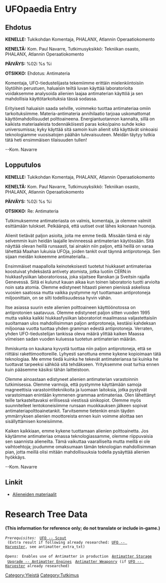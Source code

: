 # UFOpaedia Entry

## Ehdotus

**KENELLE:** Tukikohdan Komentaja, PHALANX, Atlannin Operaatiokomento

**KENELTÄ:** Kom. Paul Navarre, Tutkimusyksikkö: Tekniikan osasto,
PHALANX, Atlannin Operaatiokomento

**PÄIVÄYS:** %02i %s %i

**OTSIKKO:** Ehdotus: Antimateria

Komentaja, UFO-tiedustelijasta tekemiimme erittäin mielenkiintoisiin
löytöihin perustuen, haluaisin teiltä luvan käyttää laboratorioita
voidaksemme analysoida alienien laajaa antimaterian käyttöä ja sen
mahdollisia käyttötarkoituksia tässä sodassa.

Erityisesti haluaisin saada selville, voimmeko tuottaa antimateriaa
omiin tarkoituksiimme. Materia-antimateria annihilaatio tarjoaa
uskomattomat käyttömahdollisuudet polttoaineena. Energiantuotannon
kannalta, sillä on kaikista materiaaleista todennäköisesti paras
koko/paino suhde koko universumissa; kyky käyttää sitä samoin kuin
alienit sitä käyttävät sinkoaisi teknologiamme vuosisatojen päähän
tulevaisuuteen. Meidän täytyy tutkia tätä heti ensimmäisen tilaisuuden
tullen!

--Kom. Navarre

## Lopputulos

**KENELLE:** Tukikohdan Komentaja, PHALANX, Atlannin Operaatiokomento

**KENELTÄ:** Kom. Paul Navarre, Tutkimusyksikkö: Tekniikan osasto,
PHALANX, Atlannin Operaatiokomento

**PÄIVÄYS:** %02i %s %i

**OTSIKKO:** Re: Antimateria

Tutkimuksemme antimateriasta on valmis, komentaja, ja olemme valmiit
esittämään tulokset. Pelkäänpä, että uutiset ovat lähes kokonaan
huonoja.

Alienit tietävät paljon asioita, joita me emme tiedä. Missään tämä ei
näy selvemmin kuin heidän laajalle levinneessä antimaterian käytössään.
Sitä näyttää olevan heillä runsaasti, tai ainakin niin paljon, että
heillä on varaa lähettää Maahan lukuisia UFOja, joiden tankit ovat
täynnä antiprotoneja. Sen sijaan meidän kokeemme antimaterialla...

Ensimmäiset maapallolla keinotekoisesti tuotetut hiukkaset antimateriaa
koostuivat yhdeksästä antivety atomista, jotka luotiin CERN:in
hiukkasfysiikan laboratoriossa, joka sijaitsee Ranskan ja Sveitsin
rajalla Genevessä. Siitä ei kulunut kauan aikaa kun toinen laboratorio
tuotti arviolta noin sata atomia. Olemme edistyneet hitaasti pienen
pienissä askelissa vuosien saatossa mutta vaikka pystymme nyt tuottamaan
antiprotoneja miljoonittain, on se silti todellisuudessa hyvin vähän.

Itse asiassa suurin este alienien polttoaineen käyttöönotossa on
antiprotonien saatavuus. Olemme edistyneet paljon sitten vuoden 1995
mutta vaikka kaikki hiukkasfysiikan laboratoriot maailmassa
valjastettaisiin suoltamaan ulos mahdollisimman paljon antiprotoneja,
kestäisi kahdeksan miljoonaa vuotta tuottaa yhden gramman edestä
antiprotoneja. Verraten, yhden UFO-tiedustelijan tankissa oleva määrä
ylittää kaiken Maassa viimeisen sadan vuoden kuluessa tuotetun
antimaterian määrän.

Ihmiskunta on kaukana kyvystä tuottaa niin paljon antiprotoneja, että se
riittäisi rakettimoottoreille. Lyhyesti sanottuna emme kykene kopioimaan
tätä teknologiaa. Me emme tiedä kuinka he tekevät antimateriansa tai
kuinka he tuottavat tarpeeksi sähköä sitä tehdäkseen. Yrityksemme ovat
turhia ennen kuin pääsemme käsiksi tähän laitteistoon.

Olemme ainoastaan edistyneet alienien antimaterian varastoinnin
tutkimisessa. Olemme varmoja, että pystymme käyttämään samoja
magneettisia varastointitekniikoita ja luomaan laitoksia, jotka pystyvät
varastoimaan enintään kymmenen grammaa antimateriaa. Olen lähettänyt
teille tarkasteltavaksi erillisessä viestissä sinikopiot. Olemme myös
suunnitelleet lentokoneisiimme runsaan muokkauksen jälkeen sopivat
antimateriapolttoainetankit. Tarvitsemme tietenkin ensin täyden
ymmärryksen alienien moottoreista ennen kuin voimme aloittaa sen
sisällyttämisen koneisiimme.

Kaiken kaikkiaan, emme kykene tuottamaan alienien polttoainetta. Jos
käytämme antimateriaa omassa teknologiassamme, olemme riippuvaisia sen
saannista alieneilta. Tämä vaikuttaa vaaralliselta mutta meillä ei ole
vaihtoehtoja; joudumme omaksumaan tämän teknologian mahdollisimman pian,
jotta meillä olisi mitään mahdollisuuksia todella pysäyttää alienien
hyökkäys.

--Kom. Navarre

## Linkit

- [Alieneiden materiaalit](Tutkimus/Muukalaisien_materiaalit "wikilink")

# Research Tree Data

**(This information for reference only; do not translate or include
in-game.)**

*`Prerequisites:`*
` `[`UFO -- Scout`](UFO/Scout "wikilink")
` (Extra result if following already researched: `[`UFO -- Harvester`](UFO/Harvester "wikilink")`, see antimatter_extra_txt)`

*`Opens:`*
` Enables use of Antimatter in production`
` `[`Antimatter Storage`](Base_Facilities/Antimatter_Storage "wikilink")
` `[`Upgrade -- Antimatter Engines`](Aircraft_Equipment/Upgrades/Antimatter_Engines "wikilink")
` `[`Antimatter Weaponry`](Research/Antimatter_Weaponry "wikilink")` (if `[`UFO -- Harvester`](UFO/Harvester "wikilink")` already researched)`

[Category:Yleistä](Category:Yleistä "wikilink")
[Category:Tutkimus](Category:Tutkimus "wikilink")